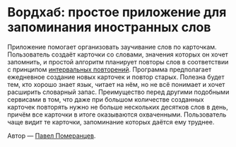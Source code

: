 # Вордхаб: простое приложение для запоминания иностранных слов

Приложение помогает организовать заучивание слов по карточкам.
Пользователь создаёт карточки со словами, значения которых он хочет запомнить, и простой алгоритм планирует повторы слов в соответствии с принципом [интервальных повторений](http://ru.wikipedia.org/wiki/%D0%98%D0%BD%D1%82%D0%B5%D1%80%D0%B2%D0%B0%D0%BB%D1%8C%D0%BD%D1%8B%D0%B5_%D0%BF%D0%BE%D0%B2%D1%82%D0%BE%D1%80%D0%B5%D0%BD%D0%B8%D1%8F).
Программа предполагает ежедневное создание новых карточек и повтор старых. Полезна будет тем, кто хорошо знает язык, читает на нём, но не всё понимает и хочет расширить словарный запас.
Преимущество перед другими подобными сервисами в том, что даже при большом количестве созданных карточек повторять нужно не больше нескольких десятков слов в день, причём все карточки в итоге оказываются охваченными. Пользователь чаще видит те карточки, запоминание которых даётся ему труднее.

Автор — [Павел Померанцев](http://pomerantsev.moikrug.ru/).